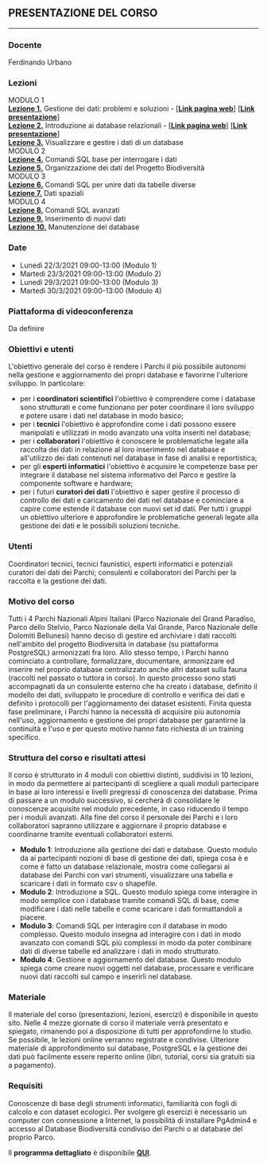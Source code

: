 ## PRESENTAZIONE DEL CORSO
---
### Docente
Ferdinando Urbano

### Lezioni
MODULO 1  
[**Lezione 1.**](https://github.com/feurbano/dati_parchi/blob/master/lezioni/lezione_01.md) Gestione dei dati: problemi e soluzioni - [<ins>[**Link pagina web**](https://feurbano.github.io/corsoparchi/lezioni/lezione_01.html)</ins>] [<ins>[**Link presentazione**](https://docs.google.com/presentation/d/1XyWKH8GZxVzKnz5JL4B-3uMMULKOEaAzruW7Ps_FQeI/edit?usp=sharing)</ins>]  
[**Lezione 2.**](https://github.com/feurbano/corsoparchi/blob/master/lezioni/lezione_02.md) Introduzione ai database relazionali - [<ins>[**Link pagina web**](https://feurbano.github.io/corsoparchi/lezioni/lezione_02.html)</ins>] [<ins>[**Link presentazione**](https://docs.google.com/presentation/d/1c5SVeZIgyzI1XVzP-DYiVm4xGygObjy3FZR4bRpEIQY/edit?usp=sharing)</ins>]  
[**Lezione 3.**](https://github.com/feurbano/gestione_dati_parchi/blob/master/lezioni/lezione_03.md) Visualizzare e gestire i dati di un database  
MODULO 2  
[**Lezione 4.**](https://github.com/feurbano/gestione_dati_parchi/blob/master/lezioni/lezione_04.md) Comandi SQL base per interrogare i dati  
[**Lezione 5.**](https://github.com/feurbano/gestione_dati_parchi/blob/master/lezioni/lezione_05.md) Organizzazione dei dati del Progetto Biodiversità    
MODULO 3  
[**Lezione 6.**](https://github.com/feurbano/gestione_dati_parchi/blob/master/lezioni/lezione_06.md) Comandi SQL per unire dati da tabelle diverse  
[**Lezione 7.**](https://github.com/feurbano/gestione_dati_parchi/blob/master/lezioni/lezione_07.md) Dati spaziali  
MODULO 4  
[**Lezione 8.**](https://github.com/feurbano/gestione_dati_parchi/blob/master/lezioni/lezione_8.md) Comandi SQL avanzati  
[**Lezione 9.**](https://github.com/feurbano/gestione_dati_parchi/blob/master/lezioni/lezione_9.md) Inserimento di nuovi dati  
[**Lezione 10.**](https://github.com/feurbano/gestione_dati_parchi/blob/master/lezioni/lezione_10.md) Manutenzione del database  

### Date
  * Lunedì  22/3/2021 09:00-13:00 (Modulo 1)
  * Martedì 23/3/2021 09:00-13:00 (Modulo 2)
  * Lunedì  29/3/2021 09:00-13:00 (Modulo 3)
  * Martedì 30/3/2021 09:00-13:00 (Modulo 4)

### Piattaforma di videoconferenza
Da definire  

### Obiettivi e utenti
L'obiettivo generale del corso è rendere i Parchi il più possibile autonomi nella gestione e aggiornamento dei propri database e favorirne l'ulteriore sviluppo. In particolare:
  * per i **coordinatori scientifici** l'obiettivo è comprendere come i database sono strutturati e come funzionano per poter coordinare il loro sviluppo e potere usare i dati nel database in modo basico;
  * per i **tecnici** l'obiettivo è approfondire come i dati possono essere manipolati e utilizzati in modo avanzato una volta inseriti nel database;
  * per i **collaboratori** l'obiettivo è conoscere le problematiche legate alla raccolta dei dati in relazione al loro inserimento nel database e all'utilizzo dei dati contenuti nel database in fase di analisi e reportistica;
  * per gli **esperti informatici** l'obiettivo è acquisire le competenze base per integrare il database nel sistema informativo del Parco e gestire la componente software e hardware;
  * per i futuri **curatori dei dati** l'obiettivo è saper gestire il processo di controllo dei dati e caricamento dei dati nel database e cominciare a capire come estende il database con nuovi set id dati.
  Per tutti i gruppi un obiettivo ulteriore è approfondire le problematiche generali legate alla gestione dei dati e le possibili soluzioni tecniche.

### Utenti
Coordinatori tecnici, tecnici faunistici, esperti informatici e potenziali curatori dei dati dei Parchi; consulenti e collaboratori dei Parchi per la raccolta e la gestione dei dati.  

### Motivo del corso
Tutti i 4 Parchi Nazionali Alpini Italiani (Parco Nazionale del Grand Paradiso, Parco dello Stelvio, Parco Nazionale della Val Grande, Parco Nazionale delle Dolomiti Bellunesi) hanno deciso di gestire ed archiviare i dati raccolti nell'ambito del progetto Biodiversità in database (su piattaforma PostgreSQL) armonizzati fra loro. Allo stesso tempo, i Parchi hanno cominciato a controllare, formalizzare, documentare, armonizzare ed inserire nel proprio database centralizzato anche altri dataset sulla fauna (raccolti nel passato o tuttora in corso). In questo processo sono stati accompagnati da un consulente esterno che ha creato i database, definito il modello dei dati, sviluppato le procedure di controllo e verifica dei dati e definito i protocolli per l'aggiornamento dei dataset esistenti. Finita questa fase preliminare, i Parchi hanno la necessità di acquisire più autonomia nell'uso, aggiornamento e gestione dei propri database per garantirne la continuità e l'uso e per questo motivo hanno fato richiesta di un training specifico.  

### Struttura del corso e risultati attesi
Il corso è strutturato in 4 moduli con obiettivi distinti, suddivisi in 10 lezioni, in modo da permettere ai partecipanti di scegliere a quali moduli partecipare in base ai loro interessi e livelli pregressi di conoscenza dei database. Prima di passare a un modulo successivo, si cercherà di consolidare le conoscenze acquisite nel modulo precedente, in caso riducendo il tempo per i moduli avanzati. Alla fine del corso il personale dei Parchi e i loro collaboratori sapranno utilizzare e aggiornare il proprio database e coordinarne tramite eventuali collaboratori esterni.
* **Modulo 1**: Introduzione alla gestione dei dati e database. Questo modulo da ai partecipanti nozioni di base di gestione dei dati, spiega cosa è e come è fatto un database relazionale, mostra come collegarsi ai database dei Parchi con vari strumenti, visualizzare una tabella e scaricare i dati in formato csv o shapefile.
* **Modulo 2**: Introduzione a SQL. Questo modulo spiega come interagire in modo semplice con i database tramite comandi SQL di base, come modificare i dati nelle tabelle e come scaricare i dati formattandoli a piacere.
* **Modulo 3**: Comandi SQL per interagire con il database in modo complesso. Questo modulo insegna ad interagire con i dati in modo avanzato con comandi SQL più complessi in modo da poter combinare dati di diverse tabelle ed analizzare i dati in modo strutturato.
* **Modulo 4**: Gestione e aggiornamento del database. Questo modulo spiega come creare nuovi oggetti nel database, processare e verificare nuovi dati raccolti sul campo e inserirli nel database.

### Materiale
Il materiale del corso (presentazioni, lezioni, esercizi) è disponibile in questo sito. Nelle 4 mezze giornate di corso il materiale verrà presentato e spiegato, rimanendo poi a disposizione di tutti per approfondirne lo studio. Se possibile, le lezioni online verranno registrate e condivise. Ulteriore materiale di approfondimento sui database, PostgreSQL e la gestione dei dati può facilmente essere reperito online (libri, tutorial, corsi sia gratuiti sia a pagamento).  

### Requisiti
Conoscenze di base degli strumenti informatici, familiarità con fogli di calcolo e con dataset ecologici. Per svolgere gli esercizi è necessario un computer con connessione a Internet, la possibilità di installare PgAdmin4 e accesso al Database Biodiversità condiviso dei Parchi o al database del proprio Parco.  

Il **programma dettagliato** è disponibile [**QUI**](https://github.com/feurbano/gestione_dati_parchi/blob/master/lezioni/programma.md).
